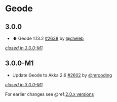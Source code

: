 # Geode

## 3.0.0

- ⬆️ Geode 1.13.2 [#2638](https://github.com/akka/alpakka/issues/2638) by [@cheleb](https://github.com/cheleb)

[*closed in 3.0.0-M1*](https://github.com/akka/alpakka/issues?q=is%3Aclosed+milestone%3A3.0.0+label%3Ap%3Ageode)

## 3.0.0-M1

- Update Geode to Akka 2.6 [#2602](https://github.com/akka/alpakka/issues/2602) by [@mrooding](https://github.com/mrooding)

[*closed in 3.0.0-M1*](https://github.com/akka/alpakka/issues?q=is%3Aclosed+milestone%3A3.0.0-M1+label%3Ap%3Ageode)

For earlier changes see @ref:[2.0.x versions](../2.0.x/geode.md)
